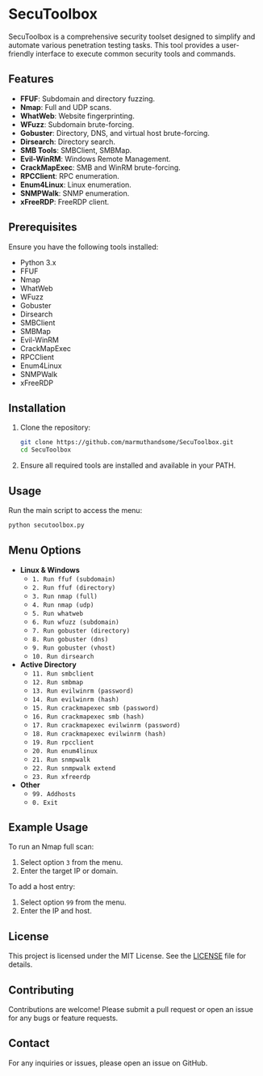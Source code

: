 # SecuToolbox

SecuToolbox is a comprehensive security toolset designed to simplify and automate various penetration testing tasks. This tool provides a user-friendly interface to execute common security tools and commands.

## Features

- **FFUF**: Subdomain and directory fuzzing.
- **Nmap**: Full and UDP scans.
- **WhatWeb**: Website fingerprinting.
- **WFuzz**: Subdomain brute-forcing.
- **Gobuster**: Directory, DNS, and virtual host brute-forcing.
- **Dirsearch**: Directory search.
- **SMB Tools**: SMBClient, SMBMap.
- **Evil-WinRM**: Windows Remote Management.
- **CrackMapExec**: SMB and WinRM brute-forcing.
- **RPCClient**: RPC enumeration.
- **Enum4Linux**: Linux enumeration.
- **SNMPWalk**: SNMP enumeration.
- **xFreeRDP**: FreeRDP client.

## Prerequisites

Ensure you have the following tools installed:
- Python 3.x
- FFUF
- Nmap
- WhatWeb
- WFuzz
- Gobuster
- Dirsearch
- SMBClient
- SMBMap
- Evil-WinRM
- CrackMapExec
- RPCClient
- Enum4Linux
- SNMPWalk
- xFreeRDP

## Installation

1. Clone the repository:
   ```bash
   git clone https://github.com/marmuthandsome/SecuToolbox.git
   cd SecuToolbox

2. Ensure all required tools are installed and available in your PATH.

## Usage

Run the main script to access the menu:
```bash
python secutoolbox.py
```

## Menu Options

- **Linux & Windows**
  - `1. Run ffuf (subdomain)`
  - `2. Run ffuf (directory)`
  - `3. Run nmap (full)`
  - `4. Run nmap (udp)`
  - `5. Run whatweb`
  - `6. Run wfuzz (subdomain)`
  - `7. Run gobuster (directory)`
  - `8. Run gobuster (dns)`
  - `9. Run gobuster (vhost)`
  - `10. Run dirsearch`
- **Active Directory**
  - `11. Run smbclient`
  - `12. Run smbmap`
  - `13. Run evilwinrm (password)`
  - `14. Run evilwinrm (hash)`
  - `15. Run crackmapexec smb (password)`
  - `16. Run crackmapexec smb (hash)`
  - `17. Run crackmapexec evilwinrm (password)`
  - `18. Run crackmapexec evilwinrm (hash)`
  - `19. Run rpcclient`
  - `20. Run enum4linux`
  - `21. Run snmpwalk`
  - `22. Run snmpwalk extend`
  - `23. Run xfreerdp`
- **Other**
  - `99. Addhosts`
  - `0. Exit`

## Example Usage

To run an Nmap full scan:
1. Select option `3` from the menu.
2. Enter the target IP or domain.

To add a host entry:
1. Select option `99` from the menu.
2. Enter the IP and host.

## License

This project is licensed under the MIT License. See the [LICENSE](LICENSE) file for details.

## Contributing

Contributions are welcome! Please submit a pull request or open an issue for any bugs or feature requests.

## Contact

For any inquiries or issues, please open an issue on GitHub.
